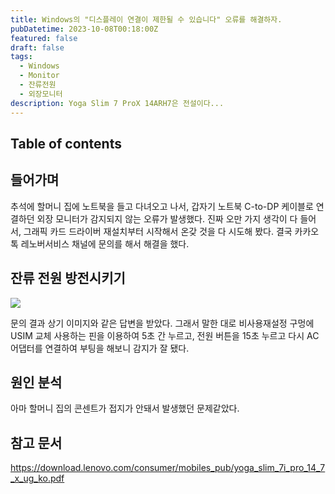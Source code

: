```yaml
---
title: Windows의 "디스플레이 연결이 제한될 수 있습니다" 오류를 해결하자.
pubDatetime: 2023-10-08T00:18:00Z
featured: false
draft: false
tags:
  - Windows
  - Monitor
  - 잔류전원
  - 외장모니터
description: Yoga Slim 7 ProX 14ARH7은 전설이다...
---
```


## Table of contents

## 들어가며

추석에 할머니 집에 노트북을 들고 다녀오고 나서, 갑자기 노트북 C-to-DP 케이블로 연결하던 외장 모니터가 감지되지 않는 오류가 발생했다.
진짜 오만 가지 생각이 다 들어서, 그래픽 카드 드라이버 재설치부터 시작해서 온갖 것을 다 시도해 봤다.
결국 카카오톡 레노버서비스 채널에 문의를 해서 해결을 했다.

## 잔류 전원 방전시키기

![](https://res.cloudinary.com/gyunseo-blog/image/upload/v1698669625/fix-windows-external-monitor-not-detected-1696692517090.jpeg)

문의 결과 상기 이미지와 같은 답변을 받았다.
그래서 말한 대로 비사용재설정 구멍에 USIM 교체 사용하는 핀을 이용하여 5초 간 누르고, 전원 버튼을 15초 누르고 다시 AC어댑터를 연결하여 부팅을 해보니 감지가 잘 됐다.

## 원인 분석

아마 할머니 집의 콘센트가 접지가 안돼서 발생했던 문제같았다.

## 참고 문서

<https://download.lenovo.com/consumer/mobiles_pub/yoga_slim_7i_pro_14_7_x_ug_ko.pdf>
